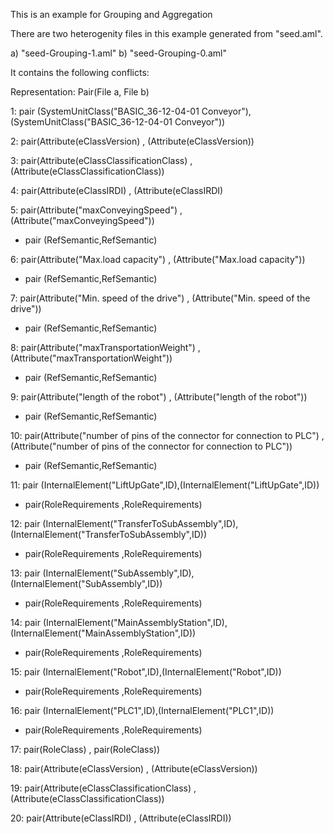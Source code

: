 This is an example for Grouping and Aggregation

There are two heterogenity files in this example generated from "seed.aml".

a) "seed-Grouping-1.aml"
b) "seed-Grouping-0.aml"

It contains the following conflicts:

Representation: Pair(File a, File b)

1: pair (SystemUnitClass("BASIC_36-12-04-01 Conveyor"),(SystemUnitClass("BASIC_36-12-04-01 Conveyor"))

2: pair(Attribute(eClassVersion) , (Attribute(eClassVersion))

3: pair(Attribute(eClassClassificationClass) , (Attribute(eClassClassificationClass))

4: pair(Attribute(eClassIRDI) , (Attribute(eClassIRDI)


5: pair(Attribute("maxConveyingSpeed") , (Attribute("maxConveyingSpeed"))

 - pair (RefSemantic,RefSemantic)

6: pair(Attribute("Max.load capacity") , (Attribute("Max.load capacity"))

 - pair (RefSemantic,RefSemantic)

7: pair(Attribute("Min. speed of the drive") , (Attribute("Min. speed of the drive"))

 - pair (RefSemantic,RefSemantic)

8: pair(Attribute("maxTransportationWeight") , (Attribute("maxTransportationWeight"))

 - pair (RefSemantic,RefSemantic)

9: pair(Attribute("length of the robot") , (Attribute("length of the robot"))

 - pair (RefSemantic,RefSemantic)

10: pair(Attribute("number of pins of the connector for connection to PLC") , (Attribute("number of pins of the connector for connection to PLC"))

 - pair (RefSemantic,RefSemantic)


11: pair (InternalElement("LiftUpGate",ID),(InternalElement("LiftUpGate",ID))

  - pair(RoleRequirements ,RoleRequirements)



12: pair (InternalElement("TransferToSubAssembly",ID),(InternalElement("TransferToSubAssembly",ID))

  - pair(RoleRequirements ,RoleRequirements)



13: pair (InternalElement("SubAssembly",ID),(InternalElement("SubAssembly",ID))

  - pair(RoleRequirements ,RoleRequirements)



14: pair (InternalElement("MainAssemblyStation",ID),(InternalElement("MainAssemblyStation",ID))

  - pair(RoleRequirements ,RoleRequirements)



15: pair (InternalElement("Robot",ID),(InternalElement("Robot",ID))

  - pair(RoleRequirements ,RoleRequirements)




16: pair (InternalElement("PLC1",ID),(InternalElement("PLC1",ID))

  - pair(RoleRequirements ,RoleRequirements)



17: pair(RoleClass) , pair(RoleClass))

18: pair(Attribute(eClassVersion) , (Attribute(eClassVersion))

19: pair(Attribute(eClassClassificationClass) , (Attribute(eClassClassificationClass))

20: pair(Attribute(eClassIRDI) , (Attribute(eClassIRDI))

